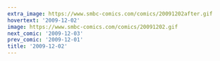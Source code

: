 ```yaml
---
extra_image: https://www.smbc-comics.com/comics/20091202after.gif
hovertext: '2009-12-02'
image: https://www.smbc-comics.com/comics/20091202.gif
next_comic: '2009-12-03'
prev_comic: '2009-12-01'
title: '2009-12-02'
---
```


